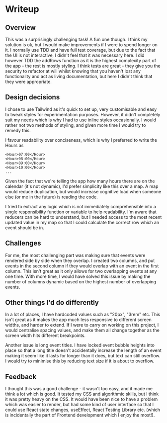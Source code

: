 # Writeup

## Overview

This was a surprisingly challenging task! A fun one though. I think my solution
is ok, but I would make improvements if I were to spend longer on it. I normally use
TDD and have full test coverage, but due to the fact that the UI is not interactive,
I didn't feel that it was necessary here. I did however TDD the addRows function as it
is the highest complexity part of the app - the rest is mostly styling. I think tests
are great - they give you the security to refactor at will whilst knowing that you
haven't lost any functionality and act as living documentation, but here I didn't think
that they were appropriate.

## Design decisions

I chose to use Tailwind as it's quick to set up, very customisable and easy to tweak styles
for experimentation purposes. However, it didn't completely suit my needs which is why I 
had to use inline styles occasionally. I would rather not two methods of styling, and given
more time I would try to remedy this.

I favour readability over conciseness, which is why I preferred to write the Hours as
```
<Hour>07:00</Hour>
<Hour>08:00</Hour>
<Hour>09:00</Hour>
<Hour>10:00</Hour>
...
```
Given the fact that we're telling the app how many hours there are on the calendar (it's
not dynamic), I'd prefer simplicity like this over a map. A map would reduce duplication,
but would increase cognitive load when someone else (or me in the future) is reading the code.

I tried to extract any logic which is not immediately comprehensible into a single
responsibility function or variable to help readability. I'm aware that reducers can be
hard to understand, but I needed access to the most recent updated value in my map
so that I could calculate the correct row which an event should be in.

## Challenges

For me, the most challenging part was making sure that events were rendered side by
side when they overlap. I created two columns, and put events in the second column if they
would overlap with an event in the first column. This isn't great as it only allows for two
overlapping events at any one time. With more time, I would have solved this issue by making
the number of columns dynamic based on the highest number of overlapping events.

## Other things I'd do differently

In a lot of places, I have hardcoded values such as "20px", "3rem" etc. This isn't great as
it makes the app much less responsive to different screen widths, and harder to extend. 
If I were to carry on working on this project, I would centralise spacing values, and 
make them all change together as the screen width hits different breakpoints.

Another issue is long event titles. I have locked event bubble heights into place so that a long
title doesn't accidentally increase the length of an event making it seem like it lasts for longer
than it does, but text can still overflow. I would try to minimise this by reducing text size if
it is about to overflow.

## Feedback

I thought this was a good challenge - it wasn't too easy, and it made me think
a lot which is good. It tested my CSS and algorithmic skills, but I think it was
pretty heavy on the CSS. It would have been nice to have a problem which was easier
to render, but had some kind of user interface so that I could use React state changes,
useEffect, React Testing Library etc. (which is incidentally the part of Frontend 
development which I enjoy the most!).
